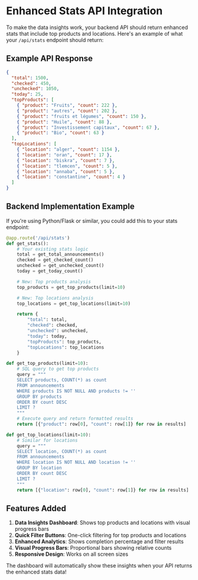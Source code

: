 # Enhanced Stats API Integration

To make the data insights work, your backend API should return enhanced stats that include top products and locations. Here's an example of what your `/api/stats` endpoint should return:

## Example API Response

```json
{
  "total": 1500,
  "checked": 450,
  "unchecked": 1050,
  "today": 25,
  "topProducts": [
    { "product": "Fruits", "count": 222 },
    { "product": "autres", "count": 202 },
    { "product": "fruits et légumes", "count": 150 },
    { "product": "Huile", "count": 88 },
    { "product": "Investissement capitaux", "count": 67 },
    { "product": "Bio", "count": 63 }
  ],
  "topLocations": [
    { "location": "alger", "count": 1154 },
    { "location": "oran", "count": 17 },
    { "location": "biskra", "count": 7 },
    { "location": "tlemcen", "count": 5 },
    { "location": "annaba", "count": 5 },
    { "location": "constantine", "count": 4 }
  ]
}
```

## Backend Implementation Example

If you're using Python/Flask or similar, you could add this to your stats endpoint:

```python
@app.route('/api/stats')
def get_stats():
    # Your existing stats logic
    total = get_total_announcements()
    checked = get_checked_count()
    unchecked = get_unchecked_count()
    today = get_today_count()

    # New: Top products analysis
    top_products = get_top_products(limit=10)

    # New: Top locations analysis
    top_locations = get_top_locations(limit=10)

    return {
        "total": total,
        "checked": checked,
        "unchecked": unchecked,
        "today": today,
        "topProducts": top_products,
        "topLocations": top_locations
    }

def get_top_products(limit=10):
    # SQL query to get top products
    query = """
    SELECT products, COUNT(*) as count
    FROM announcements
    WHERE products IS NOT NULL AND products != ''
    GROUP BY products
    ORDER BY count DESC
    LIMIT ?
    """
    # Execute query and return formatted results
    return [{"product": row[0], "count": row[1]} for row in results]

def get_top_locations(limit=10):
    # Similar for locations
    query = """
    SELECT location, COUNT(*) as count
    FROM announcements
    WHERE location IS NOT NULL AND location != ''
    GROUP BY location
    ORDER BY count DESC
    LIMIT ?
    """
    return [{"location": row[0], "count": row[1]} for row in results]
```

## Features Added

1. **Data Insights Dashboard**: Shows top products and locations with visual progress bars
2. **Quick Filter Buttons**: One-click filtering for top products and locations
3. **Enhanced Analytics**: Shows completion percentage and filter results
4. **Visual Progress Bars**: Proportional bars showing relative counts
5. **Responsive Design**: Works on all screen sizes

The dashboard will automatically show these insights when your API returns the enhanced stats data!
